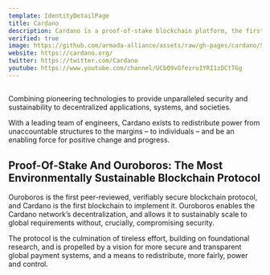 ```yaml
---
template: IdentityDetailPage
title: Cardano
description: Cardano is a proof-of-stake blockchain platform, the first to be founded on peer-reviewed research and developed through evidence-based methods.
verified: true
image: https://github.com/armada-alliance/assets/raw/gh-pages/cardano/SVG/Cardano-RGB_Logo-Icon-Blue.svg
website: https://cardano.org/  
twitter: https://twitter.com/Cardano
youtube: https://www.youtube.com/channel/UCbQ9vGfezru1YRI1zDCtTGg
---
```


##
Combining pioneering technologies to provide unparalleled security and sustainability to decentralized applications, systems, and societies.

With a leading team of engineers, Cardano exists to redistribute power from unaccountable structures to the margins – to individuals – and be an enabling force for positive change and progress.

## Proof-Of-Stake And Ouroboros: The Most Environmentally Sustainable Blockchain Protocol

Ouroboros is the first peer-reviewed, verifiably secure blockchain protocol, and Cardano is the first blockchain to implement it. Ouroboros enables the Cardano network’s decentralization, and allows it to sustainably scale to global requirements without, crucially, compromising security.

The protocol is the culmination of tireless effort, building on foundational research, and is propelled by a vision for more secure and transparent global payment systems, and a means to redistribute, more fairly, power and control.